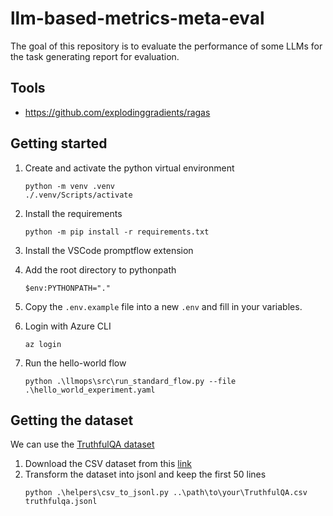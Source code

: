 # llm-based-metrics-meta-eval
The goal of this repository is to evaluate the performance of some LLMs for the task generating report for evaluation.

## Tools 
- https://github.com/explodinggradients/ragas

## Getting started

1. Create and activate the python virtual environment
   ```
   python -m venv .venv
   ./.venv/Scripts/activate
   ```

2. Install the requirements
   ```
   python -m pip install -r requirements.txt
   ```

3. Install the VSCode promptflow extension

4. Add the root directory to pythonpath 
   ```
   $env:PYTHONPATH="."
   ```

5. Copy the `.env.example` file into  a new `.env` and fill in your variables.

6. Login with Azure CLI
   ```
   az login
   ```

7. Run the hello-world flow
   ```
   python .\llmops\src\run_standard_flow.py --file .\hello_world_experiment.yaml
   ```


## Getting the dataset

We can use the [TruthfulQA dataset](https://github.com/sylinrl/TruthfulQA/blob/main/TruthfulQA.csv)

1. Download the CSV dataset from this [link](https://github.com/sylinrl/TruthfulQA/blob/main/TruthfulQA.csv)
2. Transform the dataset into jsonl and keep the first 50 lines
   ```
   python .\helpers\csv_to_jsonl.py ..\path\to\your\TruthfulQA.csv truthfulqa.jsonl
   ```
